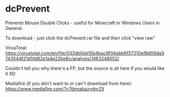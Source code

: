 # dcPrevent
Prevents Mouse Double Clicks - useful for Minecraft or Windows Users in General.

To download - just click the dcPrevent.rar file and then click "view raw"

VirusTotal:
https://virustotal.com/en/file/033db0eb15b4bac8f04abb6f57210ef8d09da3743544f21d5fd82e1a4e22be8c/analysis/1463248052/

Couldn't tell you why there's a FP, but the source is all here if you would like it XD

Mediafire (if you don't want to or can't download from here):
https://www.mediafire.com/?y7tbmabazydnr25
